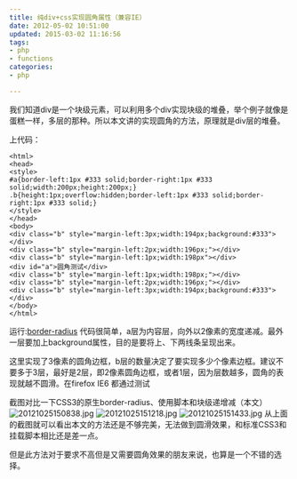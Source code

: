 ```yaml
---
title: 纯div+css实现圆角属性（兼容IE）
date: 2012-05-02 10:51:00
updated: 2015-03-02 11:16:56
tags: 
- php
- functions
categories: 
- php

---
```

我们知道div是一个块级元素，可以利用多个div实现块级的堆叠，举个例子就像是蛋糕一样，多层的那种。所以本文讲的实现圆角的方法，原理就是div层的堆叠。


<!--more-->


上代码：

    <html>
    <head>
    <style>
    #a{border-left:1px #333 solid;border-right:1px #333 solid;width:200px;height:200px;}
    .b{height:1px;overflow:hidden;border-left:1px #333 solid;border-right:1px #333 solid;}
    </style>
    </head>
    <body>
    <div class="b" style="margin-left:3px;width:194px;background:#333"></div>
    <div class="b" style="margin-left:2px;width:196px;"></div>
    <div class="b" style="margin-left:1px;width:198px"></div>
    <div id="a">圆角测试</div>
    <div class="b" style="margin-left:1px;width:198px;"></div>
    <div class="b" style="margin-left:2px;width:196px;"></div>
    <div class="b" style="margin-left:3px;width:194px;background:#333"></div>
    </body>
    </html>

运行:[border-radius][1]
代码很简单，a层为内容层，向外以2像素的宽度递减。最外一层要加上background属性，目的是要将上、下两线条呈现出来。

这里实现了3像素的圆角边框，b层的数量决定了要实现多少个像素边框。建议不要多于3层，最好是2层，即2像素圆角边框，或者1层，因为层数越多，圆角的表现就越不圆滑。在firefox  IE6 都通过测试

截图对比一下CSS3的原生border-radius、使用脚本和块级递增减（本文）
![20121025150838.jpg][2]
![20121025151218.jpg][3]
![20121025151433.jpg][4]
从上面的截图就可以看出本文的方法还是不够完美，无法做到圆滑效果，和标准CSS3和挂载脚本相比还是差一点。

但是此方法对于要求不高但是又需要圆角效果的朋友来说，也算是一个不错的选择。


  [1]: https://imgs.gnux.cn/usr/uploads/2015/03/1811219838.html
  [2]: https://imgs.gnux.cn/usr/uploads/2015/03/2336535481.jpg
  [3]: https://imgs.gnux.cn/usr/uploads/2015/03/4156293741.jpg
  [4]: https://imgs.gnux.cn/usr/uploads/2015/03/1831552933.jpg